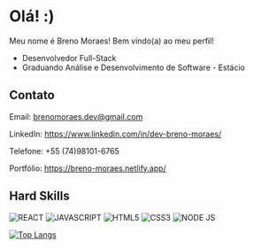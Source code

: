 # Olá! :)
Meu nome é Breno Moraes! Bem vindo(a) ao meu perfil!

- Desenvolvedor Full-Stack
- Graduando Análise e Desenvolvimento de Software - Estácio
## Contato

Email: brenomoraes.dev@gmail.com

LinkedIn: https://www.linkedin.com/in/dev-breno-moraes/

Telefone: +55 (74)98101-6765

Portfólio: https://breno-moraes.netlify.app/

## Hard Skills

![REACT](https://img.shields.io/badge/React-20232A?style=for-the-badge&logo=react&logoColor=61DAFB)
![JAVASCRIPT](https://img.shields.io/badge/JavaScript-323330?style=for-the-badge&logo=javascript&logoColor=F7DF1E)
![HTML5](https://img.shields.io/badge/HTML5-E34F26?style=for-the-badge&logo=html5&logoColor=white)
![CSS3](https://img.shields.io/badge/CSS3-1572B6?style=for-the-badge&logo=css3&logoColor=white)
![NODE JS](https://img.shields.io/badge/Node.js-339933?style=for-the-badge&logo=nodedotjs&logoColor=white)


[![Top Langs](https://github-readme-stats.vercel.app/api/top-langs/?username=tittobreno)](https://https://github.com/tittobreno/tittobreno)


